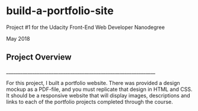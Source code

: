 # build-a-portfolio-site
Project #1 for the Udacity Front-End Web Developer Nanodegree

May 2018

<h2>Project Overview</h2>
_______________________________________________________________

For this project, I built a portfolio website. There was provided a design
mockup as a PDF-file, and you must replicate that design in HTML and CSS.
It should be a responsive website that will display images, descriptions and
links to each of the portfolio projects completed through the course.
